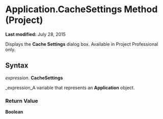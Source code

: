 
# Application.CacheSettings Method (Project)

 **Last modified:** July 28, 2015

Displays the  **Cache Settings** dialog box. Available in Project Professional only.

## Syntax

 _expression_. **CacheSettings**

 _expression_A variable that represents an  **Application** object.


### Return Value

 **Boolean**

